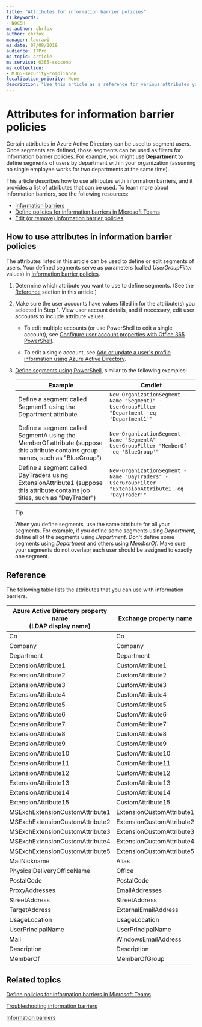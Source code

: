 ```yaml
---
title: "Attributes for information barrier policies"
f1.keywords:
- NOCSH
ms.author: chrfox
author: chrfox
manager: laurawi
ms.date: 07/08/2019
audience: ITPro
ms.topic: article
ms.service: O365-seccomp
ms.collection:
- M365-security-compliance
localization_priority: None
description: "Use this article as a reference for various attributes you can use in information barrier policies."
---
```


# Attributes for information barrier policies

Certain attributes in Azure Active Directory can be used to segment users. Once segments are defined, those segments can be used as filters for information barrier policies. For example, you might use **Department** to define segments of users by department within your organization (assuming no single employee works for two departments at the same time). 

This article describes how to use attributes with information barriers, and it provides a list of attributes that can be used. To learn more about information barriers, see the following resources:
- [Information barriers](information-barriers.md)
- [Define policies for information barriers in Microsoft Teams](information-barriers-policies.md)
- [Edit (or remove) information barrier policies](information-barriers-edit-segments-policies.md)

## How to use attributes in information barrier policies

The attributes listed in this article can be used to define or edit segments of users. Your defined segments serve as parameters (called *UserGroupFilter* values) in [information barrier policies](information-barriers-policies.md).

1. Determine which attribute you want to use to define segments. (See the [Reference](#reference) section in this article.)

2. Make sure the user accounts have values filled in for the attribute(s) you selected in Step 1. View user account details, and if necessary, edit user accounts to include attribute values. 

    - To edit multiple accounts (or use PowerShell to edit a single account), see [Configure user account properties with Office 365 PowerShell](https://docs.microsoft.com/office365/enterprise/powershell/configure-user-account-properties-with-office-365-powershell).

    - To edit a single account, see [Add or update a user's profile information using Azure Active Directory](https://docs.microsoft.com/azure/active-directory/fundamentals/active-directory-users-profile-azure-portal).

3. [Define segments using PowerShell](information-barriers-policies.md#define-segments-using-powershell), similar to the following examples:

    |Example  |Cmdlet  |
    |---------|---------|
    |Define a segment called Segment1 using the Department attribute     | `New-OrganizationSegment -Name "Segment1" -UserGroupFilter "Department -eq 'Department1'"`        |
    |Define a segment called SegmentA using the MemberOf attribute (suppose this attribute contains group names, such as "BlueGroup")     | `New-OrganizationSegment -Name "SegmentA" -UserGroupFilter "MemberOf -eq 'BlueGroup'"`        |
    |Define a segment called DayTraders using ExtensionAttribute1 (suppose this attribute contains job titles, such as "DayTrader")|`New-OrganizationSegment -Name "DayTraders" -UserGroupFilter "ExtensionAttribute1 -eq 'DayTrader'"` |

    > [!TIP]
    > When you define segments, use the same attribute for all your segments. For example, if you define some segments using *Department*, define all of the segments using *Department*. Don't define some segments using *Department* and others using *MemberOf*. Make sure your segments do not overlap; each user should be assigned to exactly one segment. 

## Reference

The following table lists the attributes that you can use with information barriers.

|Azure Active Directory property name<br/>(LDAP display name)  |Exchange property name  |
|---------|---------|
|Co       | Co        |
|Company     |Company         |
|Department     |Department         |
|ExtensionAttribute1 |CustomAttribute1  |
|ExtensionAttribute2 |CustomAttribute2  |
|ExtensionAttribute3 |CustomAttribute3  |
|ExtensionAttribute4 |CustomAttribute4  |
|ExtensionAttribute5 |CustomAttribute5  |
|ExtensionAttribute6 |CustomAttribute6  |
|ExtensionAttribute7 |CustomAttribute7  |
|ExtensionAttribute8 |CustomAttribute8  |
|ExtensionAttribute9 |CustomAttribute9  |
|ExtensionAttribute10 |CustomAttribute10  |
|ExtensionAttribute11 |CustomAttribute11  |
|ExtensionAttribute12 |CustomAttribute12  |
|ExtensionAttribute13 |CustomAttribute13  |
|ExtensionAttribute14 |CustomAttribute14  |
|ExtensionAttribute15 |CustomAttribute15  |
|MSExchExtensionCustomAttribute1 |ExtensionCustomAttribute1 |
|MSExchExtensionCustomAttribute2 |ExtensionCustomAttribute2 |
|MSExchExtensionCustomAttribute3 |ExtensionCustomAttribute3 |
|MSExchExtensionCustomAttribute4 |ExtensionCustomAttribute4 |
|MSExchExtensionCustomAttribute5 |ExtensionCustomAttribute5 |
|MailNickname |Alias |
|PhysicalDeliveryOfficeName |Office |
|PostalCode |PostalCode |
|ProxyAddresses |EmailAddresses |
|StreetAddress |StreetAddress |
|TargetAddress |ExternalEmailAddress |
|UsageLocation |UsageLocation |
|UserPrincipalName	|UserPrincipalName	|
|Mail	|WindowsEmailAddress	|
|Description	|Description	|
|MemberOf	|MemberOfGroup	|

## Related topics

[Define policies for information barriers in Microsoft Teams](information-barriers-policies.md)

[Troubleshooting information barriers](information-barriers-troubleshooting.md)

[Information barriers](information-barriers.md)



